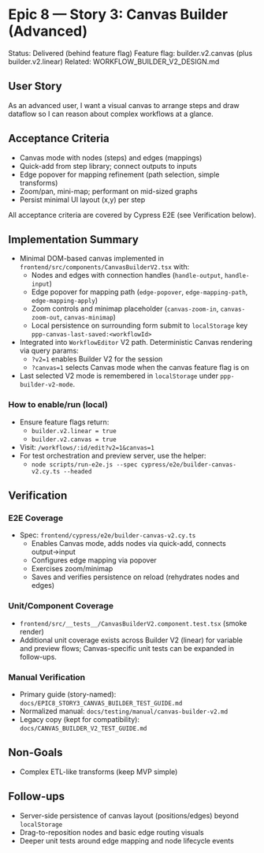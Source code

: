 # Epic 8 — Story 3: Canvas Builder (Advanced)

Status: Delivered (behind feature flag)
Feature flag: builder.v2.canvas (plus builder.v2.linear)
Related: WORKFLOW_BUILDER_V2_DESIGN.md

## User Story
As an advanced user, I want a visual canvas to arrange steps and draw dataflow so I can reason about complex workflows at a glance.

## Acceptance Criteria
- Canvas mode with nodes (steps) and edges (mappings)
- Quick-add from step library; connect outputs to inputs
- Edge popover for mapping refinement (path selection, simple transforms)
- Zoom/pan, mini-map; performant on mid-sized graphs
- Persist minimal UI layout (x,y) per step

All acceptance criteria are covered by Cypress E2E (see Verification below).

## Implementation Summary
- Minimal DOM-based canvas implemented in `frontend/src/components/CanvasBuilderV2.tsx` with:
	- Nodes and edges with connection handles (`handle-output`, `handle-input`)
	- Edge popover for mapping path (`edge-popover`, `edge-mapping-path`, `edge-mapping-apply`)
	- Zoom controls and minimap placeholder (`canvas-zoom-in`, `canvas-zoom-out`, `canvas-minimap`)
	- Local persistence on surrounding form submit to `localStorage` key `ppp-canvas-last-saved:<workflowId>`
- Integrated into `WorkflowEditor` V2 path. Deterministic Canvas rendering via query params:
	- `?v2=1` enables Builder V2 for the session
	- `?canvas=1` selects Canvas mode when the canvas feature flag is on
- Last selected V2 mode is remembered in `localStorage` under `ppp-builder-v2-mode`.

### How to enable/run (local)
- Ensure feature flags return:
	- `builder.v2.linear = true`
	- `builder.v2.canvas = true`
- Visit: `/workflows/:id/edit?v2=1&canvas=1`
- For test orchestration and preview server, use the helper:
	- `node scripts/run-e2e.js --spec cypress/e2e/builder-canvas-v2.cy.ts --headed`

## Verification
### E2E Coverage
- Spec: `frontend/cypress/e2e/builder-canvas-v2.cy.ts`
	- Enables Canvas mode, adds nodes via quick-add, connects output→input
	- Configures edge mapping via popover
	- Exercises zoom/minimap
	- Saves and verifies persistence on reload (rehydrates nodes and edges)

### Unit/Component Coverage
- `frontend/src/__tests__/CanvasBuilderV2.component.test.tsx` (smoke render)
- Additional unit coverage exists across Builder V2 (linear) for variable and preview flows; Canvas-specific unit tests can be expanded in follow-ups.

### Manual Verification
- Primary guide (story-named): `docs/EPIC8_STORY3_CANVAS_BUILDER_TEST_GUIDE.md`
- Normalized manual: `docs/testing/manual/canvas-builder-v2.md`
- Legacy copy (kept for compatibility): `docs/CANVAS_BUILDER_V2_TEST_GUIDE.md`

## Non-Goals
- Complex ETL-like transforms (keep MVP simple)

## Follow-ups
- Server-side persistence of canvas layout (positions/edges) beyond `localStorage`
- Drag-to-reposition nodes and basic edge routing visuals
- Deeper unit tests around edge mapping and node lifecycle events